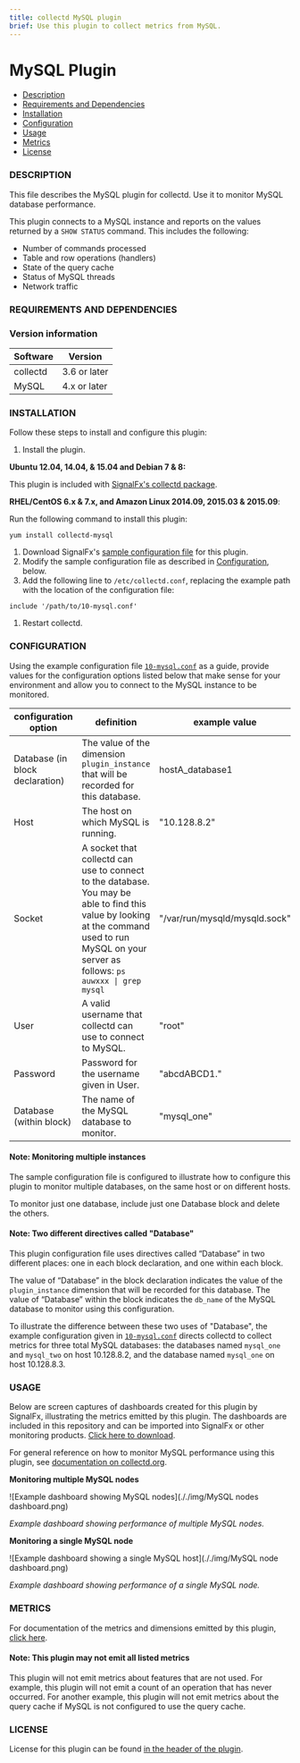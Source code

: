 ```yaml
---
title: collectd MySQL plugin
brief: Use this plugin to collect metrics from MySQL.
---
```


# MySQL Plugin

- [Description](#description)
- [Requirements and Dependencies](#requirements-and-dependencies)
- [Installation](#installation)
- [Configuration](#configuration)
- [Usage](#usage)
- [Metrics](#metrics)
- [License](#license)

### DESCRIPTION

This file describes the MySQL plugin for collectd. Use it to monitor MySQL database performance.

This plugin connects to a MySQL instance and reports on the values returned by a `SHOW STATUS` command. This includes the following:

  - Number of commands processed
  - Table and row operations (handlers)
  - State of the query cache
  - Status of MySQL threads
  - Network traffic

### REQUIREMENTS AND DEPENDENCIES

### Version information

| Software  | Version        |
|-----------|----------------|
| collectd  |  3.6 or later  |
| MySQL     |  4.x or later  |

### INSTALLATION

Follow these steps to install and configure this plugin:

1. Install the plugin.

  **Ubuntu 12.04, 14.04, & 15.04 and Debian 7 & 8:**

  This plugin is included with [SignalFx's collectd package](https://support.signalfx.com/hc/en-us/articles/208080123).

  **RHEL/CentOS 6.x & 7.x, and Amazon Linux 2014.09, 2015.03 & 2015.09**:

  Run the following command to install this plugin:

  ```
  yum install collectd-mysql
  ```

1. Download SignalFx's [sample configuration file](./10-mysql.conf) for this plugin.
1. Modify the sample configuration file as described in [Configuration](#configuration), below.
1. Add the following line to `/etc/collectd.conf`, replacing the example path with the location of the configuration file:

  ```
  include '/path/to/10-mysql.conf'
  ```

1. Restart collectd.

### CONFIGURATION

Using the example configuration file [`10-mysql.conf`](././10-mysql.conf) as a guide, provide values for the configuration options listed below that make sense for your environment and allow you to connect to the MySQL instance to be monitored.

| configuration option | definition | example value |
| ---------------------|------------|---------------|
| Database (in block declaration) | The value of the dimension `plugin_instance` that will be recorded for this database. | hostA_database1 |
| Host  | The host on which MySQL is running. | "10.128.8.2" |
| Socket | A socket that collectd can use to connect to the database. You may be able to find this value by looking at the command used to run MySQL on your server as follows: <code>ps auwxxx &#124; grep mysql<code> | "/var/run/mysqld/mysqld.sock" |
| User | A valid username that collectd can use to connect to MySQL. | "root"
| Password | Password for the username given in User. | "abcdABCD1." |
| Database (within block) | The name of the MySQL database to monitor. | "mysql_one" |

#### Note: Monitoring multiple instances
The sample configuration file is configured to illustrate how to configure this plugin to monitor multiple databases, on the same host or on different hosts.

To monitor just one database, include just one Database block and delete the others.

#### Note: Two different directives called "Database"
This plugin configuration file uses directives called “Database” in two different places: one in each block declaration, and one within each block.

The value of “Database” in the block declaration indicates the value of the  `plugin_instance` dimension that will be recorded for this database. The value of “Database” within the block indicates the `db_name` of the MySQL database to monitor using this configuration.

To illustrate the difference between these two uses of "Database", the example configuration given in [`10-mysql.conf`](././10-mysql.conf) directs collectd to collect metrics for three total MySQL databases: the databases named `mysql_one` and `mysql_two` on host 10.128.8.2, and the database named `mysql_one` on host 10.128.8.3.

### USAGE

Below are screen captures of dashboards created for this plugin by SignalFx, illustrating the metrics emitted by this plugin. The dashboards are included in this repository and can be imported into SignalFx or other monitoring products. [Click here to download](././Page_MySQL.json).

For general reference on how to monitor MySQL performance using this plugin, see [documentation on collectd.org](https://collectd.org/wiki/index.php/Plugin:MySQL).

**Monitoring multiple MySQL nodes**

![Example dashboard showing MySQL nodes](././img/MySQL nodes dashboard.png)

*Example dashboard showing performance of multiple MySQL nodes.*

**Monitoring a single MySQL node**

![Example dashboard showing a single MySQL host](././img/MySQL node dashboard.png)

*Example dashboard showing performance of a single MySQL node.*

### METRICS

For documentation of the metrics and dimensions emitted by this plugin, [click here](././docs).

#### Note: This plugin may not emit all listed metrics

This plugin will not emit metrics about features that are not used. For example, this plugin will not emit a count of an operation that has never occurred. For another example, this plugin will not emit metrics about the query cache if MySQL is not configured to use the query cache.

### LICENSE

License for this plugin can be found [in the header of the plugin](https://github.com/signalfx/collectd/blob/master/src/mysql.c).
